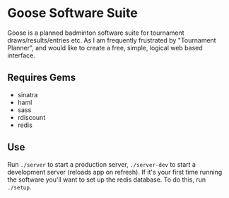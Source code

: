 Goose Software Suite
=======================

Goose is a planned badminton software suite for tournament draws/results/entries etc. As I am frequently frustrated by "Tournament Planner", and would like to create a free, simple, logical web based interface.


Requires Gems
----------------

* sinatra
* haml
* sass
* rdiscount
* redis


Use
------

Run `./server` to start a production server, `./server-dev` to start a development server (reloads app on refresh). If it's your first time running the software you'll want to set up the redis database. To do this, run `./setup`.
